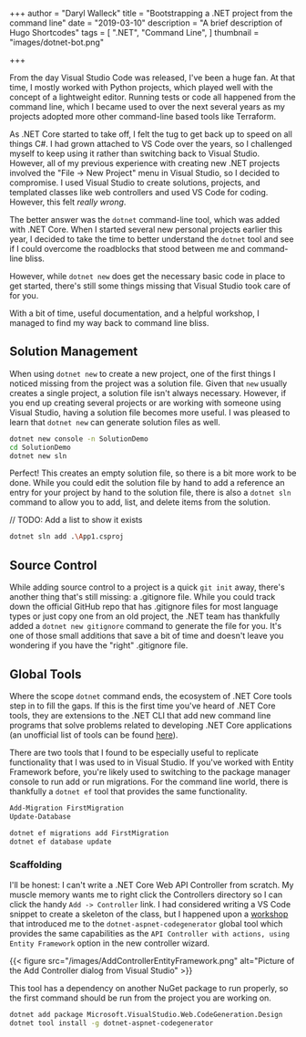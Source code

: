 +++
author = "Daryl Walleck"
title = "Bootstrapping a .NET project from the command line"
date = "2019-03-10"
description = "A brief description of Hugo Shortcodes"
tags = [
    ".NET",
    "Command Line",
]
thumbnail = "images/dotnet-bot.png"

+++

From the day Visual Studio Code was released, I've been a huge fan. At that
time, I mostly worked with Python projects, which played well with the concept
of a lightweight editor. Running tests or code all happened from the command
line, which I became used to over the next several years as my projects adopted
more other command-line based tools like Terraform.

As .NET Core started to take off, I felt the tug to get back up to speed on all
things C#. I had grown attached to VS Code over the years, so I challenged
myself to keep using it rather than switching back to Visual Studio.
However, all of my previous experience with creating new .NET projects involved
the "File -> New Project" menu in Visual Studio, so I decided to compromise. I
used Visual Studio to create solutions, projects, and templated classes like web
controllers and used VS Code for coding. However, this felt _really wrong_.

The better answer was the `dotnet` command-line tool, which was added with .NET
Core. When I started several new personal projects earlier this year, I decided
to take the time to better understand the `dotnet` tool and see if I could
overcome the roadblocks that stood between me and command-line bliss.

However, while `dotnet new` does get the
necessary basic code in place to get started, there's still some things missing
that Visual Studio took care of for you.


With a bit of time,
useful documentation, and a helpful workshop, I managed to find my way back to
command line bliss.

## Solution Management

When using `dotnet new` to create a new project, one of the first things I
noticed missing from the project was a solution file. Given that `new` usually
creates a single project, a solution file isn't always necessary. However,
if you end up creating several projects or are working with someone using Visual
Studio, having a solution file becomes more useful. I was pleased to learn that
`dotnet new` can generate solution files as well.

```bash
dotnet new console -n SolutionDemo
cd SolutionDemo
dotnet new sln
```

Perfect! This creates an empty solution file, so there is a bit more work to be
done. While you could edit the solution file by hand to add a reference an entry
for your project by hand to the solution file, there is also a `dotnet sln`
command to allow you to add, list, and delete items from the solution.

// TODO: Add a list to show it exists
```bash
dotnet sln add .\App1.csproj
```

## Source Control

While adding source control to a project is a quick `git init` away, there's
another thing that's still missing: a .gitignore file. While you could track
down the official GitHub repo that has .gitignore files for most language types
or just copy one from an old project, the .NET team has thankfully added a
`dotnet new gitignore` command to generate the file for you. It's one of those
small additions that save a bit of time and doesn't leave you wondering if you
have the "right" .gitignore file.

## Global Tools

Where the scope `dotnet` command ends, the ecosystem of .NET Core tools step in
to fill the gaps. If this is the first time you've heard of .NET Core tools,
they are extensions to the .NET CLI that add new command line programs that
solve problems related to developing .NET Core applications (an unofficial
list of tools can be found [here](https://github.com/natemcmaster/dotnet-tools)).

There are two tools that I found to be especially useful to replicate
functionality that I was used to in Visual Studio. If you've worked with Entity
Framework before, you're likely used to switching to the package manager console
to run add or run migrations. For the command line world, there is thankfully a
`dotnet ef` tool that provides the same functionality.

```bash
Add-Migration FirstMigration
Update-Database
```

```bash
dotnet ef migrations add FirstMigration
dotnet ef database update
```

### Scaffolding

I'll be honest: I can't write a .NET Core Web API Controller from scratch.
My muscle memory wants me to right click the Controllers directory so I can
click the handy `Add -> Controller` link. I had considered writing a VS Code
snippet to create a skeleton of the class, but I happened upon a
[workshop](https://github.com/csharpfritz/aspnetcore-app-workshop) that
introduced me to the `dotnet-aspnet-codegenerator` global tool which
provides the same capabilities as the
`API Controller with actions, using Entity Framework` option in the new
controller wizard.

{{< figure src="/images/AddControllerEntityFramework.png"
    alt="Picture of the Add Controller dialog from Visual Studio" >}}

This tool has a dependency on another NuGet package to run properly, so the
first command should be run from the project you are working on.

```bash
dotnet add package Microsoft.VisualStudio.Web.CodeGeneration.Design
dotnet tool install -g dotnet-aspnet-codegenerator
```
